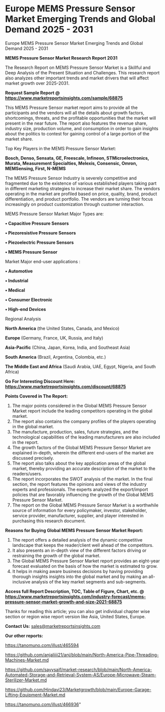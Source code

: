 # Europe MEMS Pressure Sensor Market Emerging Trends and Global Demand 2025 - 2031
 Europe MEMS Pressure Sensor Market Emerging Trends and Global Demand 2025 - 2031

<strong>MEMS Pressure Sensor Market Research Report 2031</strong>

The Research Report on MEMS Pressure Sensor Market is a Skillful and Deep Analysis of the Present Situation and Challenges. This research report also analyzes other important trends and market drivers that will affect market growth over 2025-2031.

<strong>Request Sample Report @ <a href=https://www.marketreportsinsights.com/sample/68875>https://www.marketreportsinsights.com/sample/68875</a></strong>

This MEMS Pressure Sensor market report aims to provide all the participants and the vendors will all the details about growth factors, shortcomings, threats, and the profitable opportunities that the market will present in the near future. The report also features the revenue share, industry size, production volume, and consumption in order to gain insights about the politics to contest for gaining control of a large portion of the market share.

Top Key Players in the MEMS Pressure Sensor Market:

<strong>Bosch, Denso, Sensata, GE, Freescale, Infineon, STMicroelectronics, Murata, Measurement Specialties, Melexis, Consensic, Omron, MEMSensing, First, N-MEMS</strong>

The MEMS Pressure Sensor Industry is severely competitive and fragmented due to the existence of various established players taking part in different marketing strategies to increase their market share. The vendors operating in the market are profiled based on price, quality, brand, product differentiation, and product portfolio. The vendors are turning their focus increasingly on product customization through customer interaction.

MEMS Pressure Sensor Market Major Types are:

<strong>• Capacitive Pressure Sensors

• Piezoresistive Pressure Sensors

• Piezoelectric Pressure Sensors

• MEMS Pressure Sensor</strong>

Market Major end-user applications :

<strong>• Automotive

• Industrial

• Medical

• Consumer Electronic

• High-end Devices</strong>

Regional Analysis

</u><strong><b>North America</b></strong> (the United States, Canada, and Mexico)

<strong><b>Europe </b></strong>(Germany, France, UK, Russia, and Italy)

<strong><b>Asia-Pacific</b></strong> (China, Japan, Korea, India, and Southeast Asia)

<strong><b>South America</b></strong> (Brazil, Argentina, Colombia, etc.)

<strong><b>The Middle East and Africa</b></strong> (Saudi Arabia, UAE, Egypt, Nigeria, and South Africa)

<strong>Go For Interesting Discount Here: <a href=https://www.marketreportsinsights.com/discount/68875>https://www.marketreportsinsights.com/discount/68875</a></strong>

<strong>Points Covered in The Report:</strong>
<ol>
  <li>The major points considered in the Global MEMS Pressure Sensor Market report include the leading competitors operating in the global market.</li>
  <li>The report also contains the company profiles of the players operating in the global market.</li>
  <li>The manufacture, production, sales, future strategies, and the technological capabilities of the leading manufacturers are also included in the report.</li>
  <li>The growth factors of the Global MEMS Pressure Sensor Market are explained in-depth, wherein the different end-users of the market are discussed precisely.</li>
  <li>The report also talks about the key application areas of the global market, thereby providing an accurate description of the market to the readers/users.</li>
  <li>The report incorporates the SWOT analysis of the market. In the final section, the report features the opinions and views of the industry experts and professionals. The experts analyzed the export/import policies that are favorably influencing the growth of the Global MEMS Pressure Sensor Market.</li>
  <li>The report on the Global MEMS Pressure Sensor Market is a worthwhile source of information for every policymaker, investor, stakeholder, service provider, manufacturer, supplier, and player interested in purchasing this research document.</li>
</ol>
<strong>Reasons for Buying Global MEMS Pressure Sensor Market Report:</strong>

<ol>
  <li>The report offers a detailed analysis of the dynamic competitive landscape that keeps the reader/client well ahead of the competitors.</li>
  <li>It also presents an in-depth view of the different factors driving or restraining the growth of the global market.</li>
  <li>The Global MEMS Pressure Sensor Market report provides an eight-year forecast evaluated on the basis of how the market is estimated to grow.</li>
  <li>It helps in making aware business decisions by having providing thorough insights insights into the global market and by making an all-inclusive analysis of the key market segments and sub-segments.</li>
</ol>
<strong>Access full Report Description, TOC, Table of Figure, Chart, etc. @ <a href=https://www.marketreportsinsights.com/industry-forecast/mems-pressure-sensor-market-growth-and-size-2021-68875>https://www.marketreportsinsights.com/industry-forecast/mems-pressure-sensor-market-growth-and-size-2021-68875</a></strong>


Thanks for reading this article; you can also get individual chapter wise section or region wise report version like Asia, United States, Europe.

<strong>Contact Us:</strong>
sales@marketreportsinsights.com

<strong>Our other reports:</strong>

<a href=https://tanomuno.com/illust/465594>https://tanomuno.com/illust/465594</a>

<a href=https://github.com/anjaliiii21/anj/blob/main/North-America-Pipe-Threading-Machines-Market.md>https://github.com/anjaliiii21/anj/blob/main/North-America-Pipe-Threading-Machines-Market.md</a>

<a href=https://github.com/sayysaif/market-research/blob/main/North-America-Automated-Storage-and-Retrieval-System-AS/Europe-Microwave-Steam-Sterilizer-Market.md>https://github.com/sayysaif/market-research/blob/main/North-America-Automated-Storage-and-Retrieval-System-AS/Europe-Microwave-Steam-Sterilizer-Market.md</a>

<a href=https://github.com/Hindavi23/Marketgrowth/blob/main/Europe-Garage-Lifting-Equipment-Market.md>https://github.com/Hindavi23/Marketgrowth/blob/main/Europe-Garage-Lifting-Equipment-Market.md</a>

<a href=https://tanomuno.com/illust/466936>https://tanomuno.com/illust/466936</a>"
